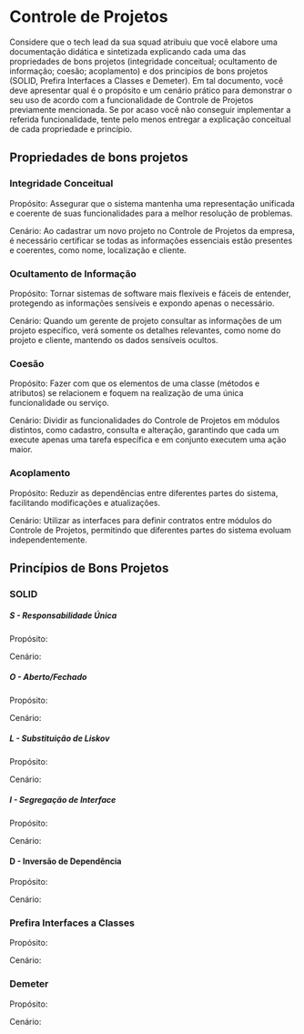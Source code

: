 # Controle de Projetos

Considere que o tech lead da sua squad atribuiu que você elabore uma documentação didática e sintetizada explicando cada uma das propriedades de bons projetos (integridade conceitual; ocultamento de informação; coesão; acoplamento) e dos princípios de bons projetos (SOLID, Prefira Interfaces a Classes e Demeter). Em tal documento, você deve apresentar qual é o propósito e um cenário prático para demonstrar o seu uso de acordo com a funcionalidade de Controle de Projetos previamente mencionada. Se por acaso você não conseguir implementar a referida funcionalidade, tente pelo menos entregar a explicação conceitual de cada propriedade e princípio.

## Propriedades de bons projetos

### Integridade Conceitual
Propósito: Assegurar que o sistema mantenha uma representação unificada e coerente de suas funcionalidades para a melhor resolução de problemas.

Cenário: Ao cadastrar um novo projeto no Controle de Projetos da empresa, é necessário certificar se todas as informações essenciais estão presentes e coerentes, como nome, localização e cliente.


### Ocultamento de Informação
Propósito: Tornar sistemas de software mais flexíveis e fáceis de entender, protegendo as informações sensíveis e expondo apenas o necessário.

Cenário: Quando um gerente de projeto consultar as informações de um projeto específico, verá somente os detalhes relevantes, como nome do projeto e cliente, mantendo os dados sensíveis ocultos.


### Coesão
Propósito: Fazer com que os elementos de uma classe (métodos e atributos) se relacionem e foquem na realização de uma única funcionalidade ou serviço.

Cenário: Dividir as funcionalidades do Controle de Projetos em módulos distintos, como cadastro, consulta e alteração, garantindo que cada um execute apenas uma tarefa específica e em conjunto executem uma ação maior.


### Acoplamento
Propósito: Reduzir as dependências entre diferentes partes do sistema, facilitando modificações e atualizações.

Cenário: Utilizar as interfaces para definir contratos entre módulos do Controle de Projetos, permitindo que diferentes partes do sistema evoluam independentemente.


## Princípios de Bons Projetos

### SOLID
##### S - Responsabilidade Única
Propósito:

Cenário:

##### O - Aberto/Fechado
Propósito:

Cenário:


##### L - Substituição de Liskov
Propósito:

Cenário:


##### I - Segregação de Interface
Propósito:

Cenário:


#### D - Inversão de Dependência
Propósito:

Cenário:


### Prefira Interfaces a Classes
Propósito:

Cenário:


### Demeter
Propósito:

Cenário:
